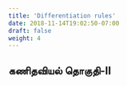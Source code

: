 ```yaml
---
title: 'Differentiation rules'
date: 2018-11-14T19:02:50-07:00
draft: false
weight: 4
---
```




## கணிதவியல் தொகுதி-II